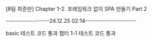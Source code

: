 [8팀 최준만] Chapter 1-2. 프레임워크 없이 SPA 만들기 Part 2

------------------24.12.25 02:14---------------------

basic 테스트 코드 통과
챕터 1-1 테스트 코드 통과
